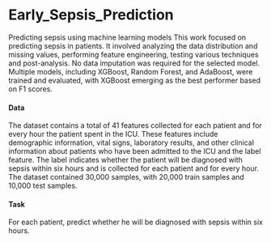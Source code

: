 # Early_Sepsis_Prediction
Predicting sepsis using machine learning models
This work focused on predicting sepsis in patients. It involved analyzing the data distribution and missing values, performing feature engineering, testing various techniques and post-analysis. No data imputation was required for the selected model. Multiple models, including XGBoost, Random Forest, and AdaBoost, were trained and evaluated, with XGBoost emerging as the best performer based on F1 scores. 
<br>
#### Data
The dataset contains a total of 41 features collected for each patient and for every hour the patient spent in the ICU. These features include demographic information, vital signs, laboratory results, and other clinical information about patients who have been admitted to the ICU and the label feature. The label indicates whether the patient will be diagnosed with sepsis within six hours and is collected for each patient and for every hour. The dataset contained 30,000 samples, with 20,000 train samples and 10,000 test samples. 
<br> 
#### Task
For each patient, predict whether he will be diagnosed with sepsis within six hours.

